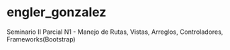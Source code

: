# engler_gonzalez
Seminario II Parcial N1 - Manejo de Rutas, Vistas, Arreglos, Controladores, Frameworks(Bootstrap)
